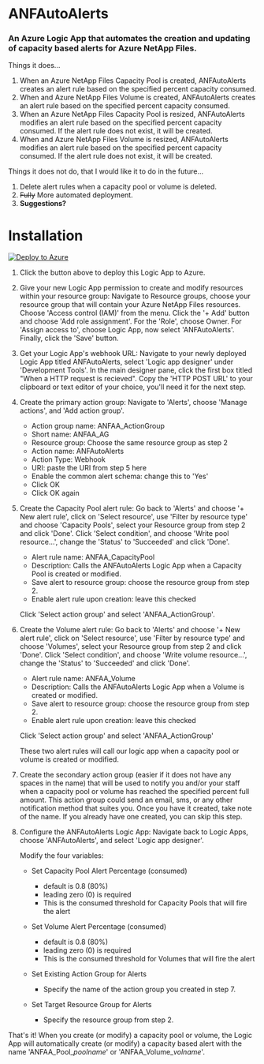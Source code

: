 # ANFAutoAlerts
### An Azure Logic App that automates the creation and updating of capacity based alerts for Azure NetApp Files.

Things it does...

1. When an Azure NetApp Files Capacity Pool is created, ANFAutoAlerts creates an alert rule based on the specified percent capacity consumed.
2. When and Azure NetApp Files Volume is created, ANFAutoAlerts creates an alert rule based on the specified percent capacity consumed.
3. When an Azure NetApp Files Capacity Pool is resized, ANFAutoAlerts modifies an alert rule based on the specified percent capacity consumed. If the alert rule does not exist, it will be created.
4. When and Azure NetApp Files Volume is resized, ANFAutoAlerts modifies an alert rule based on the specified percent capacity consumed. If the alert rule does not exist, it will be created.

Things it does not do, that I would like it to do in the future...

1. Delete alert rules when a capacity pool or volume is deleted.
2. <del>Fully</del> More automated deployment.
3. **Suggestions?**

# Installation
[![Deploy to Azure](https://aka.ms/deploytoazurebutton)](https://portal.azure.com/#create/Microsoft.Template/uri/https%3A%2F%2Fraw.githubusercontent.com%2FANFTechTeam%2FANFAutoAlerts%2Fmaster%2Fanfautoalerts.json)

1. Click the button above to deploy this Logic App to Azure.

2. Give your new Logic App permission to create and modify resources within your resource group: Navigate to Resource groups, choose your resource group that will contain your Azure NetApp Files resources. Choose 'Access control (IAM)' from the menu. Click the '+ Add' button and choose 'Add role assignment'. For the 'Role', choose Owner. For 'Assign access to', choose Logic App, now select 'ANFAutoAlerts'. Finally, click the 'Save' button.

3. Get your Logic App's webhook URL: Navigate to your newly deployed Logic App titled ANFAutoAlerts, select 'Logic app designer' under 'Development Tools'. In the main designer pane, click the first box titled "When a HTTP request is recieved". Copy the 'HTTP POST URL' to your clipboard or text editor of your choice, you'll need it for the next step.

4. Create the primary action group: Navigate to 'Alerts', choose 'Manage actions', and 'Add action group'.
	* Action group name: ANFAA_ActionGroup
	* Short name: ANFAA_AG
	* Resource group: Choose the same resource group as step 2
	* Action name: ANFAutoAlerts
	* Action Type: Webhook
	* URI: paste the URI from step 5 here
	* Enable the common alert schema: change this to 'Yes'
	* Click OK
	* Click OK again

5. Create the Capacity Pool alert rule: Go back to 'Alerts' and choose '+ New alert rule', click on 'Select resource', use 'Filter by resource type' and choose 'Capacity Pools', select your Resource group from step 2 and click 'Done'. Click 'Select condition', and choose 'Write pool resource...', change the 'Status' to 'Succeeded' and click 'Done'.

	* Alert rule name: ANFAA_CapacityPool
	* Description: Calls the ANFAutoAlerts Logic App when a Capacity Pool is created or modified.
	* Save alert to resource group: choose the resource group from step 2.
	* Enable alert rule upon creation: leave this checked

	Click 'Select action group' and select 'ANFAA_ActionGroup'.

6. Create the Volume alert rule: Go back to 'Alerts' and choose '+ New alert rule', click on 'Select resource', use 'Filter by resource type' and choose 'Volumes', select your Resource group from step 2 and click 'Done'. Click 'Select condition', and choose 'Write volume resource...', change the 'Status' to 'Succeeded' and click 'Done'.

	* Alert rule name: ANFAA_Volume
	* Description: Calls the ANFAutoAlerts Logic App when a Volume is created or modified.
	* Save alert to resource group: choose the resource group from step 2.
	* Enable alert rule upon creation: leave this checked

	Click 'Select action group' and select 'ANFAA_ActionGroup'

	These two alert rules will call our logic app when a capacity pool or volume is created or modified.

7. Create the secondary action group (easier if it does not have any spaces in the name) that will be used to notify you and/or your staff when a capacity pool or volume has reached the specified percent full amount. This action group could send an email, sms, or any other notification method that suites you. Once you have it created, take note of the name. If you already have one created, you can skip this step.

8. Configure the ANFAutoAlerts Logic App: Navigate back to Logic Apps, choose 'ANFAutoAlerts', and select 'Logic app designer'.
	
	Modify the four variables:
    * Set Capacity Pool Alert Percentage (consumed)
       * default is 0.8 (80%)
       * leading zero (0) is required
       * This is the consumed threshold for Capacity Pools that will fire the alert
    * Set Volume Alert Percentage (consumed)
       * default is 0.8 (80%) 
       * leading zero (0) is required
       * This is the consumed threshold for Volumes that will fire the alert
    * Set Existing Action Group for Alerts
    	* Specify the name of the action group you created in step 7.

    * Set Target Resource Group for Alerts
       * Specify the resource group from step 2.

That's it! When you create (or modify) a capacity pool or volume, the Logic App will automatically create (or modify) a capacity based alert with the name 'ANFAA\_Pool\_*poolname*' or 'ANFAA\_Volume\_*volname*'.

